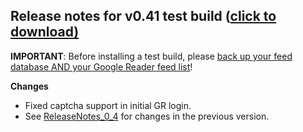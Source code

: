 ## Release notes for v0.41 test build ([click to download)](http://snackr.googlecode.com/files/Snackr-v0.41.air) ##

**IMPORTANT**: Before installing a test build, please [back up your feed database AND your Google Reader feed list](http://code.google.com/p/snackr/wiki/TestBuildInfo)!

**Changes**
  * Fixed captcha support in initial GR login.
  * See [ReleaseNotes\_0\_4](ReleaseNotes_0_4.md) for changes in the previous version.